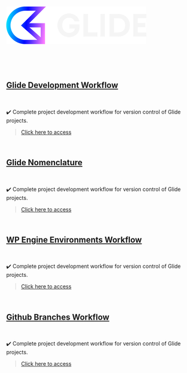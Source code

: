 <br>
<br>
<br>

![Glide Design](assets/images/glide.png)

<br>
<br>
<br>

## [Glide Development Workflow](https://github.com/abubakar-me/glide-design/tree/master/glide-development-workflow)

<br>

✔️ Complete project development workflow for version control of Glide projects.

> [Click here to access](https://github.com/abubakar-me/glide-design/tree/master/glide-development-workflow)

<br>

## [Glide Nomenclature](https://github.com/abubakar-me/glide-design/tree/master/glide-nomenclature)

<br>

✔️ Complete project development workflow for version control of Glide projects.

> [Click here to access](https://github.com/abubakar-me/glide-design/tree/master/glide-nomenclature)

<br>

## [WP Engine Environments Workflow](https://github.com/abubakar-me/glide-design/tree/master/wpengine-environments-workflow)

<br>

✔️ Complete project development workflow for version control of Glide projects.

> [Click here to access](https://github.com/abubakar-me/glide-design/tree/master/wpengine-environments-workflow)

<br>

## [Github Branches Workflow](https://github.com/abubakar-me/glide-design/tree/master/github-branches-workflow)

<br>

✔️ Complete project development workflow for version control of Glide projects.

> [Click here to access](https://github.com/abubakar-me/glide-design/tree/master/github-branches-workflow)

<br>
